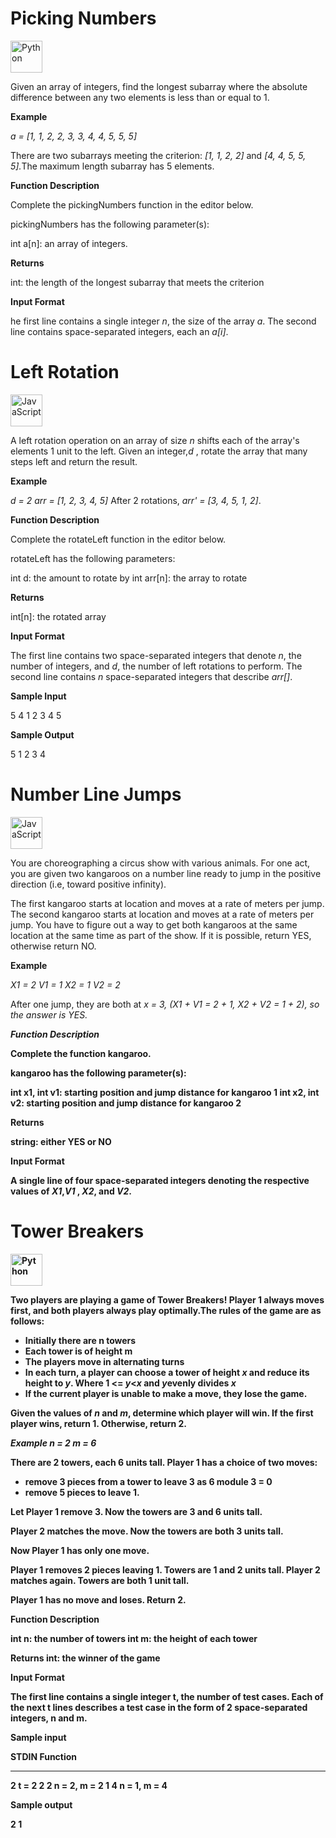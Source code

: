 # Picking Numbers
<a href="https://www.python.org/" title="Python"><img src="https://github.com/get-icon/geticon/raw/master/icons/python.svg" alt="Python" width="51px" height="51px"></a>

Given an array of integers, find the longest subarray where the absolute difference between any two elements is less than or equal to 1.

<b>Example</b>

<em>a = [1, 1, 2, 2, 3, 3, 4, 4, 5, 5, 5]</em>

There are two subarrays meeting the criterion: <em>[1, 1, 2, 2]</em> and <em>[4, 4, 5, 5, 5].</em>The maximum length subarray has 5 elements.

<b>Function Description</b>

Complete the pickingNumbers function in the editor below.

pickingNumbers has the following parameter(s):

int a[n]: an array of integers.

<b>Returns</b>

int: the length of the longest subarray that meets the criterion

<b>Input Format</b>

he first line contains a single integer <em>n</em>, the size of the array <em>a</em>.
The second line contains  space-separated integers, each an <em>a[i]</em>.

# Left Rotation
<a href="https://developer.mozilla.org/en-US/docs/Web/JavaScript" title="JavaScript"><img src="https://github.com/get-icon/geticon/raw/master/icons/javascript.svg" alt="JavaScript" width="51px" height="51px"></a>

A left rotation operation on an array of size <em>n</em> shifts each of the array's elements 1 unit to the left. Given an integer,<em>d</em> , rotate the array that many steps left and return the result.

<b>Example</b>

<em>d = 2</em>
<em>arr = [1, 2, 3, 4, 5]</em>
After 2 rotations, <em>arr' = [3, 4, 5, 1, 2]</em>.

<b>Function Description</b>

Complete the rotateLeft function in the editor below.

rotateLeft has the following parameters:

int d: the amount to rotate by
int arr[n]: the array to rotate

<b>Returns</b>

int[n]: the rotated array

<b>Input Format</b>

The first line contains two space-separated integers that denote <em>n</em>, the number of integers, and <em>d</em>, the number of left rotations to perform.
The second line contains <em>n</em> space-separated integers that describe <em>arr[]</em>.

<b>Sample Input</b>

5 4
1 2 3 4 5

<b>Sample Output</b>

5 1 2 3 4


# Number Line Jumps
<a href="https://developer.mozilla.org/en-US/docs/Web/JavaScript" title="JavaScript"><img src="https://github.com/get-icon/geticon/raw/master/icons/javascript.svg" alt="JavaScript" width="51px" height="51px"></a>

You are choreographing a circus show with various animals. For one act, you are given two kangaroos on a number line ready to jump in the positive direction (i.e, toward positive infinity).

The first kangaroo starts at location  and moves at a rate of  meters per jump.
The second kangaroo starts at location  and moves at a rate of  meters per jump.
You have to figure out a way to get both kangaroos at the same location at the same time as part of the show. If it is possible, return YES, otherwise return NO.

<b>Example</b>

<em>X1 = 2</em>
<em>V1 = 1</em>
<em>X2 = 1</em>
<em>V2 = 2</em>

After one jump, they are both at <em>x = 3, (<em>X1 + V1 = 2 + 1, X2 + V2 = 1 + 2</em>), so the answer is YES.

<b>Function Description</em>

Complete the function kangaroo.

kangaroo has the following parameter(s):

int x1, int v1: starting position and jump distance for kangaroo 1
int x2, int v2: starting position and jump distance for kangaroo 2

<b>Returns</em>

string: either YES or NO

<b>Input Format</b>

A single line of four space-separated integers denoting the respective values of <em>X1</em>,<em>V1</em> , <em>X2</em>, and <em>V2</em>.


# Tower Breakers

<a href="https://www.python.org/" title="Python"><img src="https://github.com/get-icon/geticon/raw/master/icons/python.svg" alt="Python" width="51px" height="51px"></a>

Two players are playing a game of Tower Breakers! Player 1 always moves first, and both players always play optimally.The rules of the game are as follows:

<ul>
    <li>Initially there are n towers</li>
    <li>Each tower is of height m</li>
    <li>The players move in alternating turns</li>
    <li>
        In each turn, a player can choose a tower of height <em>x</em> and reduce its height to <em>y</em>. Where 1 <= <em>y</em><<em>x</em> and <em>y</em>evenly divides <em>x</em>
    </li>
    <li>If the current player is unable to make a move, they lose the game.</li>
</ul>

Given the values of <em>n</em> and <em>m</em>, determine which player will win. If the first player wins, return 1. Otherwise, return 2.

<b>*Example*</b>
<em>n = 2</em>
<em>m = 6</em>

There are 2 towers, each 6 units tall. Player 1 has a choice of two moves:
- remove 3 pieces from a tower to leave 3 as 6 module 3 = 0
- remove 5 pieces to leave 1.

Let Player 1 remove 3. Now the towers are 3 and  6 units tall.

Player 2 matches the move. Now the towers are both 3 units tall.

Now Player 1 has only one move.

Player 1 removes 2 pieces leaving 1. Towers are 1 and 2 units tall.
Player 2 matches again. Towers are both 1 unit tall.

Player 1 has no move and loses. Return 2.

<b>Function Description</b>

int n: the number of towers
int m: the height of each tower

<b>Returns</b>
int: the winner of the game

<b>Input Format</b>

The first line contains a single integer t, the number of test cases.
Each of the next t lines describes a test case in the form of 2 space-separated integers, n and m.

<b>Sample input</b>

STDIN   Function
-----   --------
2       t = 2
2 2     n = 2, m = 2
1 4     n = 1, m = 4

<b>Sample output</b>

2
1